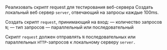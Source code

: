 Реализовать скрипт request для тестирования веб-сервера
Создать локальный веб сервер `server`, отвечающий на запросы каждые 100ms.

Создать скрипт `request`, принимающий на вход:
— количество запросов `N`;
— тип запросов — параллельный или последовательный

Скрипт `request` должен отправлять `N` последовательных или параллельных `HTTP`-запросов к локальному серверу `server.`